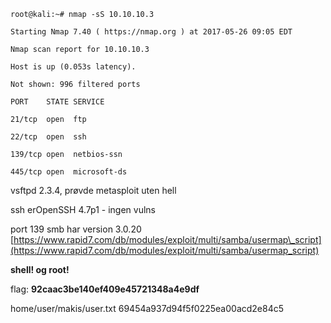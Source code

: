 `root@kali:~# nmap -sS 10.10.10.3`

`Starting Nmap 7.40 ( https://nmap.org ) at 2017-05-26 09:05 EDT`

`Nmap scan report for 10.10.10.3`

`Host is up (0.053s latency).`

`Not shown: 996 filtered ports`

`PORT    STATE SERVICE`

`21/tcp  open  ftp`

`22/tcp  open  ssh`

`139/tcp open  netbios-ssn`

`445/tcp open  microsoft-ds`

vsftpd 2.3.4, prøvde metasploit uten hell

ssh erOpenSSH 4.7p1 - ingen vulns

port 139 smb har version 3.0.20 [https://www.rapid7.com/db/modules/exploit/multi/samba/usermap\_script](https://www.rapid7.com/db/modules/exploit/multi/samba/usermap_script)

**shell! og root!**

flag: **92caac3be140ef409e45721348a4e9df**



home/user/makis/user.txt 69454a937d94f5f0225ea00acd2e84c5

